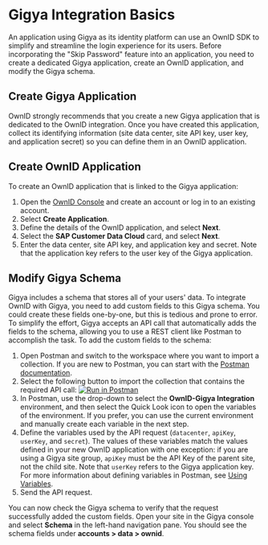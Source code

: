 # Gigya Integration Basics
An application using Gigya as its identity platform can use an OwnID SDK to simplify and streamline the login experience for its users. Before incorporating the "Skip Password" feature into an application, you need to create a dedicated Gigya application, create an OwnID application, and modify the Gigya schema.

## Create Gigya Application
OwnID strongly recommends that you create a new Gigya application that is dedicated to the OwnID integration. Once you have created this application, collect its identifying information (site data center, site API key, user key, and application secret) so you can define them in an OwnID application.

## Create OwnID Application
To create an OwnID application that is linked to the Gigya application:
1. Open the [OwnID Console](https://console.ownid.com) and create an account or log in to an existing account.
2. Select **Create Application**.
3. Define the details of the OwnID application, and select **Next**.
4. Select the **SAP Customer Data Cloud** card, and select **Next**.
5. Enter the data center, site API key, and application key and secret. Note that the application key refers to the user key of the Gigya application.

## Modify Gigya Schema
Gigya includes a schema that stores all of your users' data. To integrate OwnID with Gigya, you need to add custom fields to this Gigya schema. You could create these fields one-by-one, but this is tedious and prone to error. To simplify the effort, Gigya accepts an API call that automatically adds the fields to the schema, allowing you to use a REST client like Postman to accomplish the task.  To add the custom fields to the schema:
1. Open Postman and switch to the workspace where you want to import a collection. If you are new to Postman, you can start with the [Postman documentation](https://learning.postman.com/docs).
2. Select the following button to import the collection that contains the required API call: [![Run in Postman](https://run.pstmn.io/button.svg)](https://app.getpostman.com/run-collection/969bef2743d5297a92d5)
3. In Postman, use the drop-down to select the **OwnID-Gigya Integration** environment, and then select the Quick Look icon to open the variables of the environment. If you prefer, you can use the current environment and manually create each variable in the next step.
4. Define the variables used by the API request (`datacenter`, `apiKey`, `userKey`, and `secret`). The values of these variables match the values defined in your new OwnID application with one exception: if you are using a Gigya site group, `apiKey` must be the API Key of the parent site, not the child site.  Note that `userKey` refers to the Gigya application key. For more information about defining variables in Postman, see [Using Variables](https://learning.postman.com/docs/sending-requests/variables/).
5. Send the API request.

You can now check the Gigya schema to verify that the request successfully added the custom fields. Open your site in the Gigya console and select **Schema** in the left-hand navigation pane. You should see the schema fields under **accounts > data > ownid**.